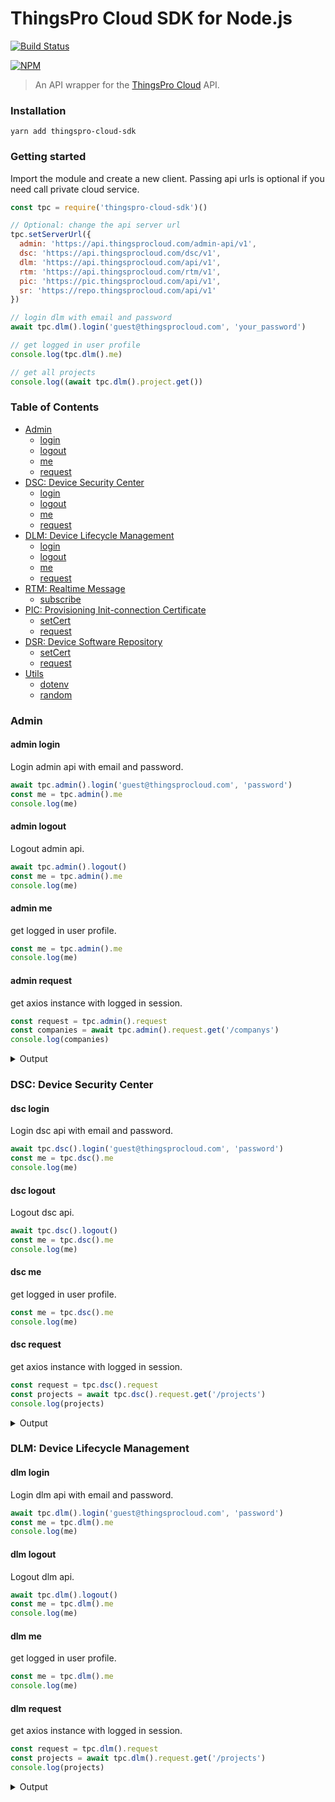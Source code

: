 # ThingsPro Cloud SDK for Node.js

[![Build Status](https://icsdrone.moxa.online/api/badges/MOXA-ISD/thingspro-cloud-node-sdk/status.svg)](https://icsdrone.moxa.online/MOXA-ISD/thingspro-cloud-node-sdk)

[![NPM](https://nodei.co/npm/thingspro-cloud-node-sdk.png)](https://npmjs.org/package/thingspro-cloud-node-sdk)

> An API wrapper for the [ThingsPro Cloud](https://thingsprocloud.com) API.

### Installation

    yarn add thingspro-cloud-sdk


### Getting started

Import the module and create a new client. Passing api urls is optional if
you need call private cloud service.

```js
const tpc = require('thingspro-cloud-sdk')()

// Optional: change the api server url
tpc.setServerUrl({
  admin: 'https://api.thingsprocloud.com/admin-api/v1',
  dsc: 'https://api.thingsprocloud.com/dsc/v1',
  dlm: 'https://api.thingsprocloud.com/api/v1',
  rtm: 'https://api.thingsprocloud.com/rtm/v1',
  pic: 'https://pic.thingsprocloud.com/api/v1',
  sr: 'https://repo.thingsprocloud.com/api/v1'
})

// login dlm with email and password
await tpc.dlm().login('guest@thingsprocloud.com', 'your_password')

// get logged in user profile
console.log(tpc.dlm().me)

// get all projects
console.log((await tpc.dlm().project.get())
```

### Table of Contents

- [Admin](#admin)
  - [login](#admin-login)
  - [logout](#admin-logout)
  - [me](#admin-me)
  - [request](#admin-request)
- [DSC: Device Security Center](#dsc-device-secrity-center)
  - [login](#dsc-login)
  - [logout](#dsc-logout)
  - [me](#dsc-me)
  - [request](#dsc-request)
- [DLM: Device Lifecycle Management](#dlm-device-lifecycle-management)
  - [login](#dlm-login)
  - [logout](#dlm-logout)
  - [me](#dlm-me)
  - [request](#dlm-request)
- [RTM: Realtime Message](#rtm-realtime-message)
  - [subscribe](#rtm-subscribe)
- [PIC: Provisioning Init-connection Certificate](#pic-provisioning-init-connection-certificate)
  - [setCert](#pic-set-cert)
  - [request](#pic-request)
- [DSR: Device Software Repository](#dsr-device-software-repository)
  - [setCert](#sr-set-cert)
  - [request](#sr-request)
- [Utils](#utils)
  - [dotenv](#dotenv)
  - [random](#random)

### Admin

#### admin login

Login admin api with email and password.

```js
await tpc.admin().login('guest@thingsprocloud.com', 'password')
const me = tpc.admin().me
console.log(me)
```

#### admin logout

Logout admin api.

```js
await tpc.admin().logout()
const me = tpc.admin().me
console.log(me)
```

#### admin me

get logged in user profile.

```js
const me = tpc.admin().me
console.log(me)
```

#### admin request

get axios instance with logged in session.

```js
const request = tpc.admin().request
const companies = await tpc.admin().request.get('/companys')
console.log(companies)
```

<details>
<summary>Output</summary>

```js
{
  companyId: '22237172-cd34-474a-bc4d-8a0070597b77',
  createdAt: '2020-04-07T01:32:10.512430Z',
  dashboard: { layout: [ [Object], [Object], [Object], [Object], [Object] ] },
  name: 'MOXA',
  status: 'enable',
  updatedAt: '2020-04-07T01:32:10.512430Z'
}
```
</details>

### DSC: Device Security Center

#### dsc login

Login dsc api with email and password.

```js
await tpc.dsc().login('guest@thingsprocloud.com', 'password')
const me = tpc.dsc().me
console.log(me)
```

#### dsc logout

Logout dsc api.

```js
await tpc.dsc().logout()
const me = tpc.dsc().me
console.log(me)
```

#### dsc me

get logged in user profile.

```js
const me = tpc.dsc().me
console.log(me)
```

#### dsc request

get axios instance with logged in session.

```js
const request = tpc.dsc().request
const projects = await tpc.dsc().request.get('/projects')
console.log(projects)
```

<details>
<summary>Output</summary>

```js
[
  {
    createdAt: '2020-11-26T09:16:07.585323Z',
    description: '',
    name: '[test] Practical Fresh Shoes',
    projectId: '073f329f-7edd-4651-8d6f-a998b04771dd',
    updatedAt: '2020-11-26T09:16:07.585323Z',
    userList: [ [Object], [Object], [Object] ]
  }
]
```
</details>

### DLM: Device Lifecycle Management

#### dlm login

Login dlm api with email and password.

```js
await tpc.dlm().login('guest@thingsprocloud.com', 'password')
const me = tpc.dlm().me
console.log(me)
```

#### dlm logout

Logout dlm api.

```js
await tpc.dlm().logout()
const me = tpc.dlm().me
console.log(me)
```

#### dlm me

get logged in user profile.

```js
const me = tpc.dlm().me
console.log(me)
```

#### dlm request

get axios instance with logged in session.

```js
const request = tpc.dlm().request
const projects = await tpc.dlm().request.get('/projects')
console.log(projects)
```

<details>
<summary>Output</summary>

```js
[
  {
    createdAt: '2020-11-26T09:16:07.585323Z',
    description: '',
    name: '[test] Practical Fresh Shoes',
    projectId: '073f329f-7edd-4651-8d6f-a998b04771dd',
    updatedAt: '2020-11-26T09:16:07.585323Z',
    userList: [ [Object], [Object], [Object] ]
  }
]
```
</details>
